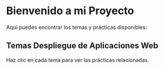 # Bienvenido a mi Proyecto

Aquí puedes encontrar los temas y prácticas disponibles:

## Temas Despliegue de Aplicaciones Web

Haz clic en cada tema para ver las prácticas relacionadas.
